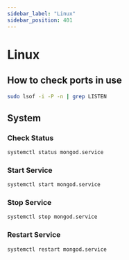 ```yaml
---
sidebar_label: "Linux"
sidebar_position: 401
---
```


# Linux

## How to check ports in use

```bash
sudo lsof -i -P -n | grep LISTEN
```

## System

### Check Status

```bash
systemctl status mongod.service
```

### Start Service

```bash
systemctl start mongod.service
```

### Stop Service

```bash
systemctl stop mongod.service
```

### Restart Service

```bash
systemctl restart mongod.service
```
